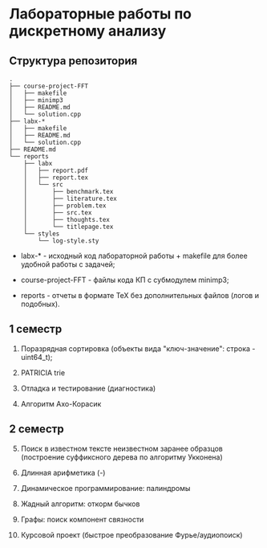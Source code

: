 # Лабораторные работы по дискретному анализу

## Структура репозитория

```
.
├── course-project-FFT
│   ├── makefile
│   ├── minimp3
│   ├── README.md
│   └── solution.cpp
├── labx-*
│   ├── makefile
│   ├── README.md
│   └── solution.cpp
├── README.md
└── reports
    ├── labx
    │   ├── report.pdf
    │   ├── report.tex
    │   └── src
    │       ├── benchmark.tex
    │       ├── literature.tex
    │       ├── problem.tex
    │       ├── src.tex
    │       ├── thoughts.tex
    │       └── titlepage.tex
    └── styles
        └── log-style.sty
```

- labx-* - исходный код лабораторной работы + makefile для более удобной работы с задачей;

- course-project-FFT - файлы кода КП с субмодулем minimp3;

- reports - отчеты в формате TeX без дополнительных файлов (логов и подобных).

## 1 семестр

1. Поразрядная сортировка (объекты вида "ключ-значение": строка - uint64_t);

2. PATRICIA trie

3. Отладка и тестирование (диагностика) 

4. Алгоритм Ахо-Корасик

## 2 семестр

5. Поиск в известном тексте неизвестном заранее образцов (построение суффиксного дерева по алгоритму Укконена)

6. Длинная арифметика (-)

7. Динамическое программирование: палиндромы

8. Жадный алгоритм: откорм бычков

9. Графы: поиск компонент связности

10. Курсовой проект (быстрое преобразование Фурье/аудиопоиск)